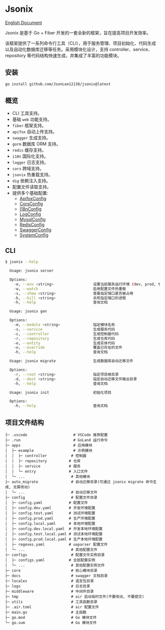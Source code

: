 # Jsonix

[English Document](https://github.com/JsonLee12138/jsonix/blob/main/README.en.md)

Jsonix 是基于 Go + Fiber 开发的一套全新的框架，旨在提高项目开发效率。

该框架提供了一系列命令行工具（CLI），用于服务管理、项目初始化、代码生成以及自动化数据库迁移等任务。采用模块化设计，支持 controller、service、repository 等代码结构快速生成，并集成了丰富的功能模块。

## 安装

```bash
go install github.com/JsonLee12138/jsonix@latest
```

## 概览

- CLI 工具支持。
- 基础 `web` 功能支持。
- `fiber` 框架支持。
- `apifox` 自动上传支持。
- `swagger` 生成支持。
- `gorm` 数据库 ORM 支持。
- `redis` 缓存支持。
- `i18n` 国际化支持。
- `logger` 日志支持。
- `cors` 跨域支持。
- `jsonix` 热重载支持。
- `dig` 依赖注入支持。
- 配置文件读取支持。
- 提供多个基础配置:
  - [ApifoxConfig](https://github.com/JsonLee12138/jsonix/blob/main/pkg/configs/apifox.go)
  - [CorsConfig](https://github.com/JsonLee12138/jsonix/blob/main/pkg/configs/cors.go)
  - [I18nConfig](https://github.com/JsonLee12138/jsonix/blob/main/pkg/configs/i18n.go)
  - [LogConfig](https://github.com/JsonLee12138/jsonix/blob/main/pkg/configs/log.go)
  - [MysqlConfig](https://github.com/JsonLee12138/jsonix/blob/main/pkg/configs/mysql.go)
  - [RedisConfig](https://github.com/JsonLee12138/jsonix/blob/main/pkg/configs/redis.go)
  - [SwaggerConfig](https://github.com/JsonLee12138/jsonix/blob/main/pkg/configs/swagger.go)
  - [SystemConfig](https://github.com/JsonLee12138/jsonix/blob/main/pkg/configs/system.go)

## CLI

```bash
$ jsonix --help

  Usage: jsonix server

  Options:
    -e, --env <string>                  设置当前服务运行环境 (dev, prod, test)
    -w, --watch                         启用配置文件热重载
    -s, --show <string>                 查看指定端口是否被占用
    -k, --kill <string>                 杀死指定端口的进程
    -h, --help                          查询文档

  Usage: jsonix gen

  Options:
    -m, --module <string>               指定模块名称
    -s, --service                       生成服务代码
    -c, --controller                    生成控制器代码
    -r, --repository                    生成仓库代码
    -e, --entity                        生成实体代码
    -o, --override                      覆盖已存在的文件
    -h, --help                          查询文档

  Usage: jsonix migrate                 生成数据库自动迁移文件

  Options:
    -r, --root <string>                 指定项目根目录
    -d, --dest <string>                 指定自动迁移文件输出目录
    -h, --help                          查询文档

  Usage: jsonix init                    初始化项目

  Options:
    -h, --help                          查询文档
```

## 项目文件结构

```
├─ .vscode                     # VSCode 推荐配置
├─ .run                        # GoLand 运行命令
├─ apps                        # 应用模块
│  ├─ example                  # 示例模块
│  │  ├─ controller           # 控制器
│  │  ├─ repository          # 仓库
│  │  ├─ service             # 服务
│  │  └─ entry               # 入口文件
│  └─ ...                     # 其他模块
├─ auto_migrate               # 自动迁移目录(可通过 jsonix migrate 命令生成, 无需改动)
│  └─ ...                     # 自动迁移文件
├─ config                     # 配置文件目录
│  ├─ config.yaml            # 配置文件
│  ├─ config.dev.yaml        # 开发环境配置
│  ├─ config.test.yaml       # 测试环境配置
│  ├─ config.prod.yaml       # 生产环境配置
│  ├─ config.local.yaml      # 本地环境配置
│  ├─ config.dev.local.yaml  # 开发本地环境配置
│  ├─ config.test.local.yaml # 测试本地环境配置
│  ├─ config.prod.local.yaml # 生产本地环境配置
│  ├─ regexes.yaml           # uaparser 配置文件
│  └─ ...                     # 其他配置文件
├─ configs                    # 配置文件实例目录
│  ├─ configs.yaml           # 全部配置实例
│  └─ ...                     # 其他配置实例文件
├─ core                       # 核心模块目录
├─ docs                       # swagger 文档目录
├─ locales                    # 语言包目录
├─ logs                       # 日志目录
├─ middleware                 # 中间件目录
├─ tmp                        # air 启动临时文件(不要改动, 不要提交)
├─ utils                      # 工具函数目录
├─ .air.toml                  # air 配置文件
├─ main.go                    # 主函数
├─ go.mod                     # Go 模块文件
└─ go.sum                     # Go 模块文件
```
